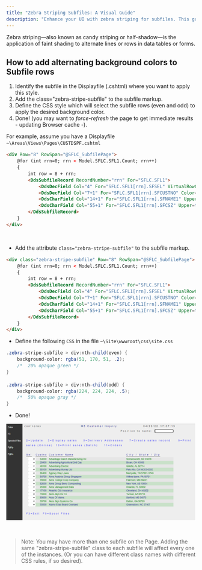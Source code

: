 ```yaml
---
title: "Zebra Striping Subfiles: A Visual Guide"
description: "Enhance your UI with zebra striping for subfiles. This guide offers insights on implementing alternating row colors for better readability."
---
```


Zebra striping—also known as candy striping or half-shadow—is the application of faint shading to alternate lines or rows in data tables or forms.

## How to add alternating background colors to Subfile rows

1. Identify the subfile in the Displayfile (.cshtml) where you want to apply this style.
2. Add the class="zebra-stripe-subfile" to the subfile markup.
3. Define the CSS style which will select the subfile rows (even and odd) to apply the desired background color.
4. Done! (you may want to *force-refresh* the page to get immediate results - updating Browser cache -).

For example, assume you have a Displayfile `~\Areas\Views\Pages\CUSTDSPF.cshtml`

```html
<div Row="8" RowSpan="@SFLC_SubfilePage">
    @for (int rrn=0; rrn < Model.SFLC.SFL1.Count; rrn++)
    {
        int row = 8 + rrn;
        <DdsSubfileRecord RecordNumber="rrn" For="SFLC.SFL1">
            <DdsDecField Col="4" For="SFLC.SFL1[rrn].SFSEL" VirtualRowCol="@row,4" EditCode="Z" ValuesText="'0','2','3','5','7','9','10','11'" tabIndex=2 />
            <DdsDecField Col="7+1" For="SFLC.SFL1[rrn].SFCUSTNO" Color="Green : !61 , DarkBlue : 61"  EditCode="Z" Comment="CUSTOMER NUMBER" />
            <DdsCharField Col="14+1" For="SFLC.SFL1[rrn].SFNAME1" Upper=true Color="Green : !61 , DarkBlue : 61"  />
            <DdsCharField Col="55+1" For="SFLC.SFL1[rrn].SFCSZ" Upper=true Color="Green : !61 , DarkBlue : 61"  Comment="CITY-STATE-ZIP" />
        </DdsSubfileRecord>
    }
</div>
```

<br>

* Add the attribute `class="zebra-stripe-subfile"` to the subfile markup.


```html
<div class="zebra-stripe-subfile" Row="8" RowSpan="@SFLC_SubfilePage">
    @for (int rrn=0; rrn < Model.SFLC.SFL1.Count; rrn++)
    {
        int row = 8 + rrn;
        <DdsSubfileRecord RecordNumber="rrn" For="SFLC.SFL1">
            <DdsDecField Col="4" For="SFLC.SFL1[rrn].SFSEL" VirtualRowCol="@row,4" EditCode="Z" ValuesText="'0','2','3','5','7','9','10','11'" tabIndex=2 />
            <DdsDecField Col="7+1" For="SFLC.SFL1[rrn].SFCUSTNO" Color="Green : !61 , DarkBlue : 61"  EditCode="Z" Comment="CUSTOMER NUMBER" />
            <DdsCharField Col="14+1" For="SFLC.SFL1[rrn].SFNAME1" Upper=true Color="Green : !61 , DarkBlue : 61"  />
            <DdsCharField Col="55+1" For="SFLC.SFL1[rrn].SFCSZ" Upper=true Color="Green : !61 , DarkBlue : 61"  Comment="CITY-STATE-ZIP" />
        </DdsSubfileRecord>
    }
</div>
```

* Define the following `CSS` in the file `~\Site\wwwroot\css\site.css`

```cs
.zebra-stripe-subfile > div:nth-child(even) {
    background-color: rgba(51, 170, 51, .2);
    /*  20% opaque green */
}

.zebra-stripe-subfile > div:nth-child(odd) {
    background-color: rgba(224, 224, 224, .5);
    /*  50% opaque gray */
}
```

* Done!

![Zebra-Stripe Example](images/zebra-stripe-subfile.png)

<br>

>Note: You may have more than one subfile on the Page. Adding the same "zebra-stripe-subfile" class to each subfile will affect every one of the instances. (Or you can have different class names with different CSS rules, if so desired).




